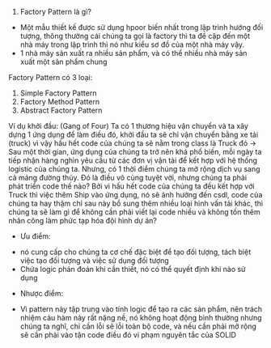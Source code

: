 1. Factory Pattern là gì?
- Một mẫu thiết kế được sử dụng hpoor biến nhất trong lập trình hướng đối tượng, thông thường cái chúng ta gọi là factory thì ta đề cập đến một nhà máy trong lập trình thì nó như kiểu sơ đồ của một nhà máy vậy.
- 1 nhà máy sản xuất ra nhiều sản phẩm, và có thể nhiều nhà máy sản xuất một sản phẩm chung

Factory Pattern có 3 loại: 
1. Simple Factory Pattern
2. Factory Method Pattern
3. Abstract Factory Pattern

Ví dụ khởi đầu: (Gang of Four)
Ta có 1 thương hiệu vận chuyển và ta xây dựng 1 ứng dụng để làm điều đó, khởi đầu ta sẽ chỉ vận chuyển bằng xe tải (truck) vì vậy hầu hết code của chúng ta sẽ nằm trong class là Truck đó
-> Sau một thời gian, ứng dụng của chúng ta trở nên khá phổ biến, mỗi ngày ta tiếp nhận hàng nghìn yêu cầu từ các đơn vị vận tải để kết hợp với hệ thống logistic của chúng ta. Nhưng, có 1 thời điểm chúng ta mở rộng dịch vụ sang cả mảng đường thủy. Đó là điều vô cùng tuyệt vời, nhưng chúng ta phải phát triển code thế nào? Bởi vì hấu hết code của chúng ta đều kết hợp với Truck thì việc thêm Ship vào ứng dụng, nó sẽ ảnh hưởng đến csdl, code của chúng ta hay thậm chỉ sau này bổ sung thêm nhiều loại hình vấn tải khác, thì chúng ta sẽ làm gì để không cần phải viết lại code nhiều và không tốn thêm nhân công làm phức tạp hóa đội hình dự án?

- Ưu điểm: 
+ nó cung cấp cho chúng ta cơ chế đặc biệt để tạo đối tượng, tách biệt việc tạo đối tượng và việc sử dụng đối tượng
+ Chứa logic phán đoán khi cần thiết, nó có thể quyết định khi nào sử dụng
- Nhược điểm:
+ Vì pattern này tập trung vào tính logic để tạo ra các sản phẩm, nên trách nhiệm cảu hàm này rất nặng nề, nó không hoạt động bình thường nhưng chúng ta nghĩ, chỉ cần lỗi sẽ lỗi toàn bộ code, và nếu cần phải mở rộng sẽ cần phải vào tận code điều đó vi phạm nguyên tắc của SOLID